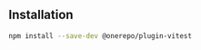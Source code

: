 ## Installation

```sh
npm install --save-dev @onerepo/plugin-vitest
```

<!-- start-install-typedoc -->
<!-- end-install-typedoc -->
